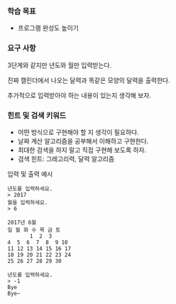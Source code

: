 ### 학습 목표
* 프로그램 완성도 높이기

### 요구 사항

3단계와 같지만 년도와 월만 입력받는다.

진짜 캘린더에서 나오는 달력과 똑같은 모양의 달력을 출력한다.

추가적으로 입력받아야 하는 내용이 있는지 생각해 보자.

### 힌트 및 검색 키워드
* 어떤 방식으로 구현해야 할 지 생각이 필요하다.
* 날짜 계산 알고리즘을 공부해서 이해하고 구현한다.
* 최대한 검색을 하지 말고 직접 구현해 보도록 하자.
* 검색 힌트: 그레고리력, 달력 알고리즘

입력 및 출력 예시
```shell
년도를 입력하세요.
> 2017
월을 입력하세요.
> 6

2017년 6월
일 월 화 수 목 금 토
       1  2  3
4  5  6  7  8  9 10
11 12 13 14 15 16 17
18 19 20 21 22 23 24
25 26 27 28 29 30

년도를 입력하세요.
> -1
Bye  
Bye~
```